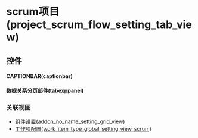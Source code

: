 # scrum项目(project_scrum_flow_setting_tab_view)  <!-- {docsify-ignore-all} -->



## 控件
#### CAPTIONBAR(captionbar)
#### 数据关系分页部件(tabexppanel)


### 关联视图
  * [组件设置(addon_no_name_setting_grid_view)](app/view/addon_no_name_setting_grid_view)
  * [工作项配置(work_item_type_global_setting_view_scrum)](app/view/work_item_type_global_setting_view_scrum)

<script>
 const { createApp } = Vue
  createApp({
    data() {
      return {

      }
    }
  }).use(ElementPlus).mount('#app')
</script>